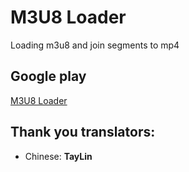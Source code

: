 M3U8 Loader
===========
Loading m3u8 and join segments to mp4


Google play
-----------
[M3U8 Loader](https://play.google.com/store/apps/details?id=ru.yourok.m3u8loader)



Thank you translators:
---------------------
- Chinese: **TayLin**
